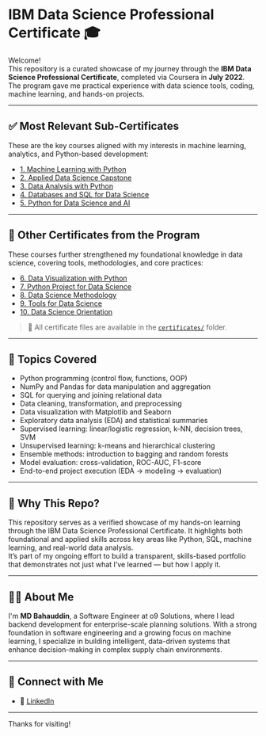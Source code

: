 # IBM Data Science Professional Certificate 🎓

Welcome!  
This repository is a curated showcase of my journey through the **IBM Data Science Professional Certificate**, completed via Coursera in **July 2022**. The program gave me practical experience with data science tools, coding, machine learning, and hands-on projects.

---

## ✅ Most Relevant Sub-Certificates

These are the key courses aligned with my interests in machine learning, analytics, and Python-based development:

- [1. Machine Learning with Python](https://www.credly.com/badges/438f6ebc-9f5f-4427-893d-a4c9ecf6600f/public_url)  
- [2. Applied Data Science Capstone](https://www.credly.com/badges/bc722f9e-4d91-4e6e-aec4-c6a300e5ea2b/public_url)  
- [3. Data Analysis with Python](https://www.credly.com/badges/9c6eeb20-6211-423c-a4e3-b50adf9aa245/public_url)  
- [4. Databases and SQL for Data Science](https://www.credly.com/badges/8f97637d-ef5d-45d1-92ca-55134574ee0e/public_url)
- [5. Python for Data Science and AI](https://www.credly.com/badges/f404fafb-48ae-42b9-bc91-31fb16356be0/public_url)  

---

## 📄 Other Certificates from the Program

These courses further strengthened my foundational knowledge in data science, covering tools, methodologies, and core practices:
- [6. Data Visualization with Python](https://www.credly.com/badges/c778dc8f-4b89-4a6c-b5ee-647c6f6945d7/public_url)  
- [7. Python Project for Data Science](https://www.credly.com/badges/d65204ae-17b8-4dab-a04e-5e6e29fb98a8/public_url)  
- [8. Data Science Methodology](https://www.credly.com/badges/f25ff0b7-b93a-4009-9ffe-48d9c4f134de/public_url)  
- [9. Tools for Data Science](https://www.credly.com/badges/0625dc99-f912-45cd-b05d-e322385ff406/public_url)  
- [10. Data Science Orientation](https://www.credly.com/badges/7d96426f-9e64-4b87-a77f-71e2599b3cba/public_url)

> 📂 All certificate files are available in the [`certificates/`](./certificates) folder.

---

## 🧠 Topics Covered

- Python programming (control flow, functions, OOP)  
- NumPy and Pandas for data manipulation and aggregation  
- SQL for querying and joining relational data  
- Data cleaning, transformation, and preprocessing  
- Data visualization with Matplotlib and Seaborn  
- Exploratory data analysis (EDA) and statistical summaries  
- Supervised learning: linear/logistic regression, k-NN, decision trees, SVM  
- Unsupervised learning: k-means and hierarchical clustering  
- Ensemble methods: introduction to bagging and random forests  
- Model evaluation: cross-validation, ROC-AUC, F1-score  
- End-to-end project execution (EDA → modeling → evaluation)  


---

## 📌 Why This Repo?

This repository serves as a verified showcase of my hands-on learning through the IBM Data Science Professional Certificate. It highlights both foundational and applied skills across key areas like Python, SQL, machine learning, and real-world data analysis.  
It’s part of my ongoing effort to build a transparent, skills-based portfolio that demonstrates not just what I’ve learned — but how I apply it.

---

## 🙋‍♂️ About Me

I'm **MD Bahauddin**, a Software Engineer at o9 Solutions, where I lead backend development for enterprise-scale planning solutions. With a strong foundation in software engineering and a growing focus on machine learning, I specialize in building intelligent, data-driven systems that enhance decision-making in complex supply chain environments.


---

## 🔗 Connect with Me

- 💼 [LinkedIn](https://www.linkedin.com/in/bahau/)

---

Thanks for visiting!
